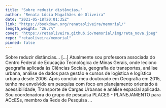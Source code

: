 ```yaml
---
title: "Sobre reduzir distâncias…"
author: "Renata Lúcia Magalhães de Oliveira"
date: "2021-05-18T20:01:35Z"
link: "https://bookdown.org/renataoliveira/memorial/"
length_weight: "26.7%"
cover: "https://retaoliveira.github.io/memorial/img/reta_nova.jpeg"
repo: "retaoliveira/memorial"
pinned: false
---
```


Sobre reduzir distâncias… [...] Atualmente sou professora associada do Centro Federal de Educação
Tecnológica de Minas Gerais, onde leciono geografia aplicada às Ciências
Sociais, geografia de transportes, análise urbana, análise de dados para
gestão e cursos de logística e logística urbana desde 2006. Após
concluir meu doutorado em Geografia em 2015, tenho me envolvido em
pesquisa com foco em planejamento orientado à acessibilidade, Transporte
de Cargas Urbanas e análise espacial aplicada. Sou coordenadora do grupo
de pesquisa PLACES - PLANEJAMENTO para ACcESs, membro da Rede de
Pesquisa ...

